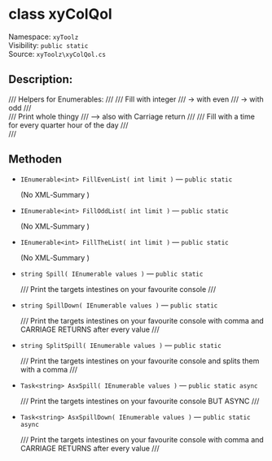 # class xyColQol

Namespace: `xyToolz`  
Visibility: `public static`  
Source: `xyToolz\xyColQol.cs`

## Description:

/// Helpers for Enumerables:
      /// 
      /// Fill with integer
      ///             -> with even
      ///             -> with odd
      ///             
      /// Print whole thingy
      ///         --> also with Carriage return
      /// 
      /// Fill with a time for every quarter hour of the day 
      ///     
      ///

## Methoden

- `IEnumerable<int> FillEvenList( int limit )` — `public static`
  
  (No XML‑Summary )
- `IEnumerable<int> FillOddList( int limit )` — `public static`
  
  (No XML‑Summary )
- `IEnumerable<int> FillTheList( int limit )` — `public static`
  
  (No XML‑Summary )
- `string Spill( IEnumerable values )` — `public static`
  
  /// Print the targets intestines on your favourite console
        ///
- `string SpillDown( IEnumerable values )` — `public static`
  
  /// Print the targets intestines on your favourite console with comma and CARRIAGE RETURNS after every value
            ///
- `string SplitSpill( IEnumerable values )` — `public static`
  
  /// Print the targets intestines on your favourite console and splits them with a comma
            ///
- `Task<string> AsxSpill( IEnumerable values )` — `public static async`
  
  /// Print the targets intestines on your favourite console BUT ASYNC
            ///
- `Task<string> AsxSpillDown( IEnumerable values )` — `public static async`
  
  /// Print the targets intestines on your favourite console with comma and CARRIAGE RETURNS after every value
            ///

